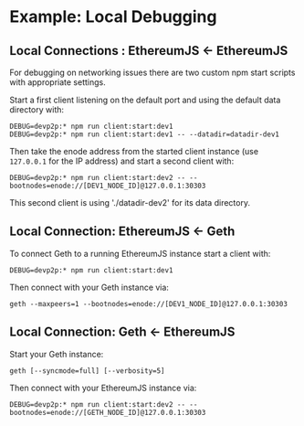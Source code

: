 # Example: Local Debugging

## Local Connections : EthereumJS <- EthereumJS

For debugging on networking issues there are two custom npm start scripts with appropriate settings.

Start a first client listening on the default port and using the default data directory with:

```shell
DEBUG=devp2p:* npm run client:start:dev1
DEBUG=devp2p:* npm run client:start:dev1 -- --datadir=datadir-dev1
```

Then take the enode address from the started client instance (use `127.0.0.1` for the IP address) and start a second client with:

```shell
DEBUG=devp2p:* npm run client:start:dev2 -- --bootnodes=enode://[DEV1_NODE_ID]@127.0.0.1:30303
```

This second client is using './datadir-dev2' for its data directory.

## Local Connection: EthereumJS <- Geth

To connect Geth to a running EthereumJS instance start a client with:

```shell
DEBUG=devp2p:* npm run client:start:dev1
```

Then connect with your Geth instance via:

```shell
geth --maxpeers=1 --bootnodes=enode://[DEV1_NODE_ID]@127.0.0.1:30303
```

## Local Connection: Geth <- EthereumJS

Start your Geth instance:

```shell
geth [--syncmode=full] [--verbosity=5]
```

Then connect with your EthereumJS instance via:

```shell
DEBUG=devp2p:* npm run client:start:dev2 -- --bootnodes=enode://[GETH_NODE_ID]@127.0.0.1:30303
```
